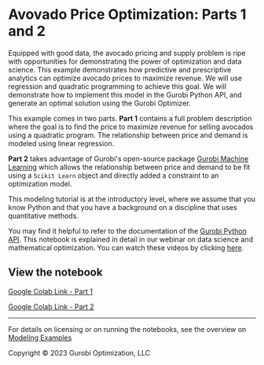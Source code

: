 # Avovado Price Optimization: Parts 1 and 2

Equipped with good data, the avocado pricing and supply problem is ripe with opportunities for demonstrating the power of optimization and data science. This example demonstrates how predictive and prescriptive analytics can optimize avocado prices to maximize revenue. We will use regression and quadratic programming to achieve this goal. We will demonstrate how to implement this model in the Gurobi Python API, and generate an optimal solution using the Gurobi Optimizer.

This example comes in two parts. **Part 1** contains a full problem description where the goal is to find the price to maximize revenue for selling avocados using a quadratic program. The relationship between price and demand is modeled using linear regression. 

**Part 2** takes advantage of Gurobi's open-source package [Gurobi Machine Learning](https://gurobi-machinelearning.readthedocs.io/en/stable/index.html) which allows the relationship between price and demand to be fit using a `Scikit Learn` object and directly added a constraint to an optimization model.

This modeling tutorial is at the introductory level, where we assume that you know Python and that you have a background on a discipline that uses quantitative methods.

You may find it helpful to refer to the documentation of the [Gurobi Python API](https://www.gurobi.com/documentation/current/refman/py_python_api_overview.html).
This notebook is explained in detail in our webinar on data science and mathematical optimization. You can watch these videos by clicking [here](https://www.youtube.com/watch?v=AJRP9pPBx6s).


## View the notebook

[Google Colab Link - Part 1](https://colab.research.google.com/github/Gurobi/modeling-examples/blob/master/price_optimization/price_optimization_gcl.ipynb)

[Google Colab Link - Part 2](https://colab.research.google.com/github/Gurobi/modeling-examples/blob/master/price_optimization/price_optimization_gurobiML_gcl.ipynb)


----
For details on licensing or on running the notebooks, see the overview on [Modeling Examples](../)


Copyright © 2023 Gurobi Optimization, LLC
